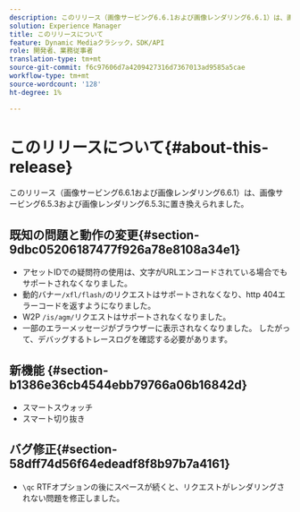 ```yaml
---
description: このリリース（画像サービング6.6.1および画像レンダリング6.6.1）は、画像サービング6.5.3および画像レンダリング6.5.3に置き換えられました。
solution: Experience Manager
title: このリリースについて
feature: Dynamic Mediaクラシック，SDK/API
role: 開発者、業務従事者
translation-type: tm+mt
source-git-commit: f6c97606d7a4209427316d7367013ad9585a5cae
workflow-type: tm+mt
source-wordcount: '128'
ht-degree: 1%

---
```



# このリリースについて{#about-this-release}

このリリース（画像サービング6.6.1および画像レンダリング6.6.1）は、画像サービング6.5.3および画像レンダリング6.5.3に置き換えられました。

## 既知の問題と動作の変更{#section-9dbc05206187477f926a78e8108a34e1}

* アセットIDでの疑問符の使用は、文字がURLエンコードされている場合でもサポートされなくなりました。
* 動的バナー`/xfl/flash/`のリクエストはサポートされなくなり、http 404エラーコードを返すようになりました。
* W2P `/is/agm/`リクエストはサポートされなくなりました。
* 一部のエラーメッセージがブラウザーに表示されなくなりました。 したがって、デバッグするトレースログを確認する必要があります。

## 新機能 {#section-b1386e36cb4544ebb79766a06b16842d}

* スマートスウォッチ
* スマート切り抜き

## バグ修正{#section-58dff74d56f64edeadf8f8b97b7a4161}

* `\qc` RTFオプションの後にスペースが続くと、リクエストがレンダリングされない問題を修正しました。

